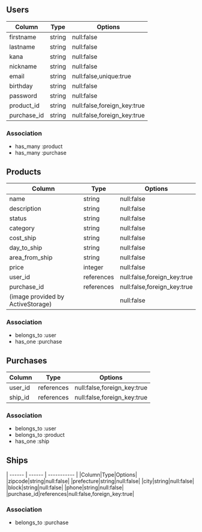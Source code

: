 ## Users
| Column      | Type   | Options|
| ----------  | ------ | -----------                |
| firstname   | string | null:false                 |
| lastname    | string | null:false                 |
| kana        | string | null:false                 |
| nickname    | string | null:false                 |
| email       | string | null:false,unique:true     |
| birthday    | string | null:false                 |
| password    | string | null:false                 |
| product_id  | string | null:false,foreign_key:true|
| purchase_id | string | null:false,foreign_key:true|

### Association
- has_many :product
- has_many :purchase

## Products
|Column|Type|Options|
| ------ | ------ | ----------- |
|name|string|null:false|
|description|string|null:false|
|status|string|null:false|
|category|string|null:false|
|cost_ship|string|null:false|
|day_to_ship|string|null:false|
|area_from_ship|string|null:false|
|price|integer|null:false|
|user_id|references|null:false,foreign_key:true|
|purchase_id|references|null:false,foreign_key:true|
|(image provided by ActiveStorage)||null:false|

### Association
- belongs_to :user
- has_one :purchase

## Purchases
|Column|Type|Options|
| ------ | ------ | ----------- |
|user_id|references|null:false,foreign_key:true|
|ship_id|references|null:false,foreign_key:true|

### Association
- belongs_to :user
- belongs_to :product
- has_one :ship

## Ships
| ------ | ------ | ----------- |
|Column|Type|Options|
|zipcode|string|null:false|
|prefecture|string|null:false|
|city|string|null:false|
|block|string|null:false|
|phone|string|null:false|
|purchase_id|references|null:false,foreign_key:true|

### Association
- belongs_to :purchase